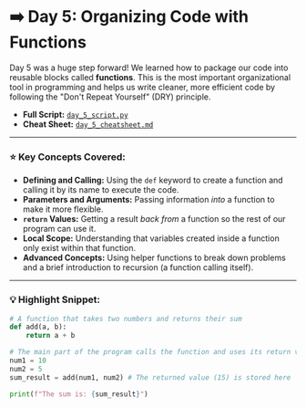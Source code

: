 # ➡️ Day 5: Organizing Code with Functions

Day 5 was a huge step forward! We learned how to package our code into reusable blocks called **functions**. This is the most important organizational tool in programming and helps us write cleaner, more efficient code by following the "Don't Repeat Yourself" (DRY) principle.

* **Full Script:** [`day_5_script.py`](./day_5_script.py)
* **Cheat Sheet:** [`day_5_cheatsheet.md`](./day_5_cheatsheet.md)

---

### ⭐ Key Concepts Covered:

* **Defining and Calling:** Using the `def` keyword to create a function and calling it by its name to execute the code.
* **Parameters and Arguments:** Passing information *into* a function to make it more flexible.
* **`return` Values:** Getting a result *back from* a function so the rest of our program can use it.
* **Local Scope:** Understanding that variables created inside a function only exist within that function.
* **Advanced Concepts:** Using helper functions to break down problems and a brief introduction to recursion (a function calling itself).

---

### 💡 Highlight Snippet:

```python
# A function that takes two numbers and returns their sum
def add(a, b):
    return a + b

# The main part of the program calls the function and uses its return value
num1 = 10
num2 = 5
sum_result = add(num1, num2) # The returned value (15) is stored here

print(f"The sum is: {sum_result}")
